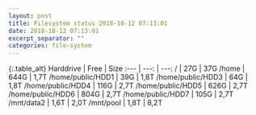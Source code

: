 ```yaml
---
layout: post
title: Filesystem status 2018-10-12 07:13:01
date: 2018-10-12 07:13:01
excerpt_separator: ""
categories: file-system
---
```

{:.table_alt}
Harddrive | Free | Size
:--- | ---: | ---:
/ | 27G | 37G
/home | 644G | 1,7T
/home/public/HDD1 | 39G | 1,8T
/home/public/HDD3 | 64G | 1,8T
/home/public/HDD4 | 116G | 2,7T
/home/public/HDD5 | 626G | 2,7T
/home/public/HDD6 | 804G | 2,7T
/home/public/HDD7 | 105G | 2,7T
/mnt/data2 | 1,6T | 2,0T
/mnt/pool | 1,8T | 8,2T
